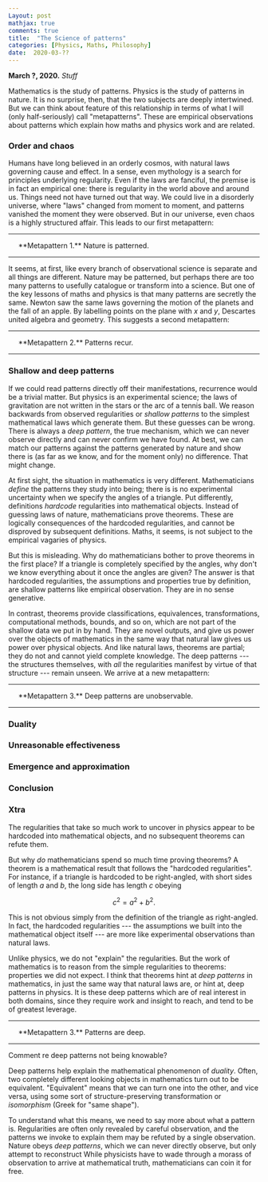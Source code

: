 ```yaml
---
Layout: post
mathjax: true
comments: true
title:  "The Science of patterns"
categories: [Physics, Maths, Philosophy]
date:  2020-03-??
---
```


**March ?, 2020.** *Stuff*

Mathematics is the study of patterns.
Physics is the study of patterns in nature.
It is no surprise, then, that the two subjects are deeply intertwined.
But we can think about feature of this relationship in terms of what I
will (only half-seriously) call "metapatterns".
These are empirical observations about patterns which explain how
maths and physics work and are related.

### Order and chaos

Humans have long believed in an orderly cosmos, with natural laws
governing cause and effect.
In a sense, even mythology is a search for principles underlying
regularity.
Even if the laws are fanciful, the premise is in fact an empirical
one: there is regularity in the world above and around us.
Things need not have turned out that way.
We could live in a disorderly universe, where "laws" changed from
moment to moment, and patterns vanished the moment they were observed.
But in our universe, even chaos is a highly structured affair.
This leads to our first metapattern:

---

<span style="padding-left: 20px; display:block">
**Metapattern 1.** Nature is patterned.
</span>

---

It seems, at first, like every branch of observational science is
separate and all things are different.
Nature may be patterned, but perhaps there are too many patterns to
usefully catalogue or transform into a science.
But one of the key lessons of maths and physics is that many patterns
are secretly the same.
Newton saw the same laws governing the motion of the planets and the
fall of an apple.
By labelling points on the plane with $x$ and $y$, Descartes united
algebra and geometry.
This suggests a second metapattern:

---

<span style="padding-left: 20px; display:block">
**Metapattern 2.** Patterns recur.
</span>

---

### Shallow and deep patterns

If we could read patterns directly off their manifestations,
recurrence would be a trivial matter.
But physics is an experimental science; the laws of gravitation are
not written in the stars or the arc of a tennis ball.
We reason backwards from observed regularities or *shallow patterns*
to the simplest mathematical laws which generate them.
But these guesses can be wrong.
There is always a *deep pattern*, the true mechanism, which we can
never observe directly and can never confirm we have found.
At best, we can match our patterns against the patterns generated by
nature and show there is (as far as we know, and for the moment only)
no difference.
That might change.

At first sight, the situation in mathematics is very different.
Mathematicians *define* the patterns they study into being; there is
is no experimental uncertainty when we specify the angles of a
triangle.
Put differently, definitions *hardcode* regularities into mathematical
objects.
Instead of guessing laws of nature, mathematicians prove theorems.
These are logically consequences of the hardcoded regularities, and
cannot be disproved by subsequent definitions.
Maths, it seems, is not subject to the empirical vagaries of physics.

But this is misleading.
Why do mathematicians bother to prove theorems in the first place?
If a triangle is completely specified by the angles, why don't we know
everything about it once the angles are given?
The answer is that hardcoded regularities, the assumptions and
properties true by definition, are shallow patterns like empirical
observation.
They are in no sense generative.

In contrast, theorems provide classifications, equivalences,
transformations, computational methods, bounds, and so on, which are
not part of the shallow data we put in by hand.
They are novel outputs, and give us power over the objects of
mathematics in the same way that natural law gives us power over
physical objects.
And like natural laws, theorems are partial; they do not and cannot
yield complete knowledge.
The deep patterns --- the structures themselves, with *all* the
regularities manifest by virtue of that structure --- remain unseen.
We arrive at a new metapattern:

---

<span style="padding-left: 20px; display:block">
**Metapattern 3.** Deep patterns are unobservable.
</span>

---

### Duality

### Unreasonable effectiveness

### Emergence and approximation

### Conclusion

### Xtra

The regularities that take so much work to uncover in physics appear
to be hardcoded into mathematical objects, and no subsequent
theorems can refute them.

But why *do* mathematicians spend so much time proving theorems?
A theorem is a mathematical result that follows the "hardcoded
regularities".
For instance, if a triangle is hardcoded to be right-angled, with
short sides of length $a$ and $b$, the long side has length $c$
obeying

$$
c^2 = a^2 + b^2.
$$

This is not obvious simply from the definition of the triangle as
right-angled.
In fact, the hardcoded regularities --- the assumptions we built into
the mathematical object itself --- are more like experimental
observations than natural laws.

Unlike physics, we do not "explain" the regularities.
But the work of mathematics is to reason from the simple regularities
to theorems: properties we did not expect.
I think that theorems hint at *deep patterns* in mathematics, in
just the same way that natural laws are, or hint at, deep patterns in physics.
It is these deep patterns which are of real interest in both domains,
since they require work and insight to reach, and tend to be of
greatest leverage.

---

<span style="padding-left: 20px; display:block">
**Metapattern 3.** Patterns are deep.
</span>

---

Comment re deep patterns not being knowable?

Deep patterns help explain the mathematical phenomenon of
*duality*.
Often, two completely different looking objects in mathematics turn
out to be equivalent.
"Equivalent" means that we can turn one into the other, and vice
versa, using some sort of structure-preserving transformation or
*isomorphism* (Greek for "same shape").

To understand what this means, we need to say more about what a
pattern is.
Regularities are often only revealed by careful observation, and the
patterns we invoke to explain them may be refuted by a single
observation.
Nature obeys *deep patterns*, which we can never directly observe, but
only attempt to reconstruct 
While physicists have to wade through a morass of observation to
arrive at mathematical truth, mathematicians can coin it for free.
